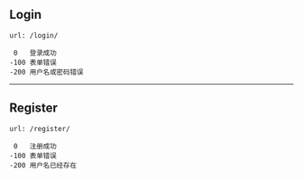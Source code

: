 ## Login
```
url: /login/

 0   登录成功
-100 表单错误
-200 用户名或密码错误
```

-----

## Register
```
url: /register/

 0   注册成功
-100 表单错误
-200 用户名已经存在
```